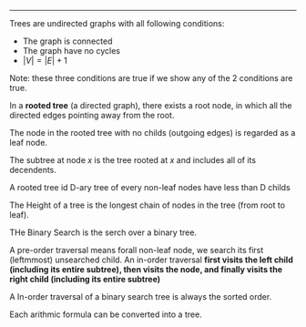 ----
Trees are undirected graphs with all following conditions: 

- The graph is connected
- The graph have no cycles
- $\lvert V\rvert = \lvert E \rvert + 1$

Note: these three conditions are true if we show any of the 2 conditions are true.

In a **rooted tree** (a directed graph), there exists a root node, in which all the directed edges pointing away from the root. 

The node in the rooted tree with no childs (outgoing edges) is regarded as a leaf node.

The subtree at node $x$ is the tree rooted at $x$ and includes all of its decendents.

A rooted tree id D-ary tree of every non-leaf nodes have less than D childs

The Height of a tree is the longest chain of nodes in the tree (from root to leaf).

THe Binary Search is the serch over a binary tree.

A pre-order traversal means forall non-leaf node, we search its first (leftmmost) unsearched child.
An in-order traversal **first visits the left child (including its entire subtree), then visits the node, and finally visits the right child (including its entire subtree)**

A In-order traversal of a binary search tree is always the sorted order.

Each arithmic formula can be converted into a tree.


